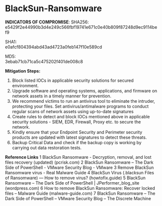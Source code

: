 # BlackSun-Ransomware

**INDICATORS OF COMPROMISE**:
SHA256:
e5429f2e44990b3d4e249c566fbf19741e671c0e40b809f87248d9ec9114bef9

SHA1:	
e0afcf804394abd43ad4723a0feb147f10e589cd

MD5:	
3ebab71cb71ca5c475202f401de008c8


**Mitigation Steps:**
1. Block listed IOCs in applicable security solutions for secured environment.
2. Upgrade software and operating systems, applications, and firmware on network assets in a timely manner for prevention.
3. We recommend victims to run an antivirus tool to eliminate the intruder, protecting your files. Set antivirus/antimalware programs to conduct regular scans of network assets using up-to-date signatures
4. Create rules to detect and block IOCs mentioned above in applicable security solutions - SIEM, EDR, Firewall, Proxy etc. to secure the network.
5. Kindly ensure that your Endpoint Security and Perimeter security products are updated with latest signatures to detect these threats.
6. Backup Critical Data and check if the backup copy is working by carrying out data restoration tests.


**Reference Links**
1	BlackSun Ransomware - Decryption, removal, and lost files recovery (updated) (pcrisk.com)
2	BlackSun Ransomware – The Dark Side of PowerShell - VMware Security Blog - VMware
3	Remove BlackSun Ransomware virus - Real Malware Guide
4	BlackSun Virus (.blacksun Files of Ransomware) — How to remove virus? (howtofix.guide)
5	BlackSun Ransomware – The Dark Side of PowerShell | JPerformer_blog_site (wordpress.com)
6	How to remove BlackSun Ransomware: Recover locked files – Malware Guide (malware-guide.com)
7	BlackSun Ransomware – The Dark Side of PowerShell – VMware Security Blog – The Discrete Machine

